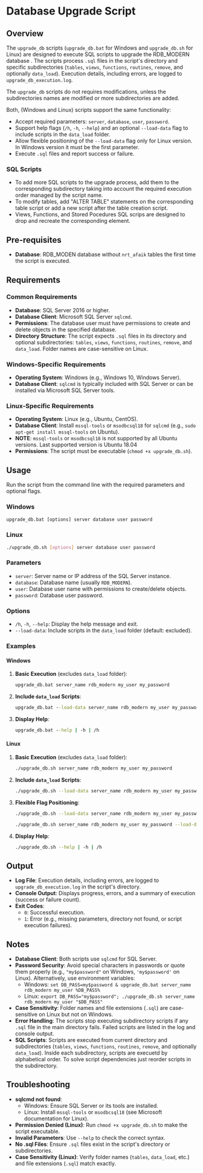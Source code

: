 # Database Upgrade Script

## Overview

The `upgrade_db` scripts (`upgrade_db.bat` for Windows and `upgrade_db.sh` for Linux) are designed to execute SQL scripts to upgrade the RDB_MODERN database . The scripts process `.sql` files in the script's directory and specific subdirectories (`tables`, `views`, `functions`, `routines`, `remove`, and optionally `data_load`). Execution details, including errors, are logged to `upgrade_db_execution.log`. 

The `upgrade_db` scripts do not requires modifications, unless the subdirectories names are modified or more subdirectories are added.

Both, (Windows and Linux) scripts support the same functionality:
- Accept required parameters: `server`, `database`, `user`, `password`.
- Support help flags (`/h`, `-h`, `--help`) and an optional `--load-data` flag to include scripts in the `data_load` folder.
- Allow flexible positioning of the `--load-data` flag only for Linux version. In Windows version it must be the first parameter.
- Execute `.sql` files and report success or failure.

### SQL Scripts
- To add more SQL scripts to the upgrade process, add them to the corresponding subdirectory taking into account the required execution order managed by the script name.
- To modify tables, add "ALTER TABLE" statements on the corresponding table script or add a new script after the table creation script.
- Views, Functions, and Stored Pocedures SQL scrips are designed to drop and recreate the corresponding element.

## Pre-requisites
- **Database**: RDB_MODEN database without `nrt_afaik` tables the first time the script is executed.

## Requirements

### Common Requirements
- **Database**: SQL Server 2016 or higher.
- **Database Client**: Microsoft SQL Server `sqlcmd`.
- **Permissions**: The database user must have permissions to create and delete objects in the specified database.
- **Directory Structure**: The script expects `.sql` files in its directory and optional subdirectories: `tables`, `views`, `functions`, `routines`, `remove`, and `data_load`. Folder names are case-sensitive on Linux.

### Windows-Specific Requirements
- **Operating System**: Windows (e.g., Windows 10, Windows Server).
- **Database Client**: `sqlcmd` is typically included with SQL Server or can be installed via Microsoft SQL Server tools.

### Linux-Specific Requirements
- **Operating System**: Linux (e.g., Ubuntu, CentOS).
- **Database Client**: Install `mssql-tools` or `msodbcsql18` for `sqlcmd` (e.g., `sudo apt-get install mssql-tools` on Ubuntu). 
- **NOTE**: `mssql-tools` or `msodbcsql18` is not supported by all Ubuntu versions. Last supported version is Ubuntu 18.04 
- **Permissions**: The script must be executable (`chmod +x upgrade_db.sh`).

## Usage

Run the script from the command line with the required parameters and optional flags.

### Windows
```cmd
upgrade_db.bat [options] server database user password
```

### Linux
```bash
./upgrade_db.sh [options] server database user password
```

### Parameters
- `server`: Server name or IP address of the SQL Server instance.
- `database`: Database name (usually `RDB_MODERN`).
- `user`: Database user name with permissions to create/delete objects.
- `password`: Database user password.

### Options
- `/h`, `-h`, `--help`: Display the help message and exit.
- `--load-data`: Include scripts in the `data_load` folder (default: excluded).

### Examples

#### Windows
1. **Basic Execution** (excludes `data_load` folder):
   ```cmd
   upgrade_db.bat server_name rdb_modern my_user my_password
   ```
2. **Include `data_load` Scripts**:
   ```cmd
   upgrade_db.bat --load-data server_name rdb_modern my_user my_password
   ```
3. **Display Help**:
   ```cmd
   upgrade_db.bat --help | -h | /h
   ```
   
#### Linux
1. **Basic Execution** (excludes `data_load` folder):
   ```bash
   ./upgrade_db.sh server_name rdb_modern my_user my_password
   ```
2. **Include `data_load` Scripts**:
   ```bash
   ./upgrade_db.sh --load-data server_name rdb_modern my_user my_password
   ```
3. **Flexible Flag Positioning**:
   ```bash
   ./upgrade_db.sh --load-data server_name rdb_modern my_user my_password 
    ```
   ```bash
   ./upgrade_db.sh server_name rdb_modern my_user my_password --load-data
   ```
4. **Display Help**:
   ```bash
   ./upgrade_db.sh --help | -h | /h
   ```

## Output
- **Log File**: Execution details, including errors, are logged to `upgrade_db_execution.log` in the script's directory.
- **Console Output**: Displays progress, errors, and a summary of execution (success or failure count).
- **Exit Codes**:
  - `0`: Successful execution.
  - `1`: Error (e.g., missing parameters, directory not found, or script execution failures).

## Notes
- **Database Client**: Both scripts use `sqlcmd` for SQL Server. 
- **Password Security**: Avoid special characters in passwords or quote them properly (e.g., `"my$password"` on Windows, `'my$password'` on Linux). Alternatively, use environment variables:
  - Windows: `set DB_PASS=my$password & upgrade_db.bat server_name rdb_modern my_user %DB_PASS%`
  - Linux: `export DB_PASS="my$password"; ./upgrade_db.sh server_name rdb_modern my_user "$DB_PASS"`
- **Case Sensitivity**: Folder names and file extensions (`.sql`) are case-sensitive on Linux but not on Windows.
- **Error Handling**: The scripts stop executing subdirectory scripts if any `.sql` file in the main directory fails. Failed scripts are listed in the log and console output.
- **SQL Scripts**: Scripts are executed from current directory and subdirectories (`tables`, `views`, `functions`, `routines`, `remove`, and optionally `data_load`). Inside each subdirectory, scripts are execuetd by alphabetical order. To solve script dependencies just reorder scripts in the subdirectory.

## Troubleshooting
- **sqlcmd not found**:
  - Windows: Ensure SQL Server or its tools are installed.
  - Linux: Install `mssql-tools` or `msodbcsql18` (see Microsoft documentation for Linux).
- **Permission Denied (Linux)**: Run `chmod +x upgrade_db.sh` to make the script executable.
- **Invalid Parameters**: Use `--help` to check the correct syntax.
- **No .sql Files**: Ensure `.sql` files exist in the script's directory or subdirectories.
- **Case Sensitivity (Linux)**: Verify folder names (`tables`, `data_load`, etc.) and file extensions (`.sql`) match exactly.
